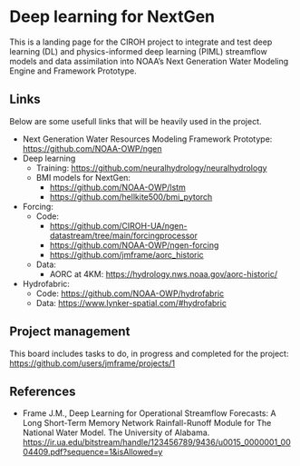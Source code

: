 # Deep learning for NextGen
This is a landing page for the CIROH project to integrate and test deep learning (DL) and physics-informed deep learning (PIML) streamflow models and data assimilation into NOAA’s Next Generation Water Modeling Engine and Framework Prototype.

## Links
Below are some usefull links that will be heavily used in the project.
* Next Generation Water Resources Modeling Framework Prototype: https://github.com/NOAA-OWP/ngen
* Deep learning
  * Training: https://github.com/neuralhydrology/neuralhydrology
  * BMI models for NextGen:
    * https://github.com/NOAA-OWP/lstm
    * https://github.com/hellkite500/bmi_pytorch
* Forcing:
  * Code:
    * https://github.com/CIROH-UA/ngen-datastream/tree/main/forcingprocessor
    * https://github.com/NOAA-OWP/ngen-forcing
    * https://github.com/jmframe/aorc_historic
  * Data:
    * AORC at 4KM: https://hydrology.nws.noaa.gov/aorc-historic/
* Hydrofabric:
  * Code: https://github.com/NOAA-OWP/hydrofabric
  * Data: https://www.lynker-spatial.com/#hydrofabric

## Project management
This board includes tasks to do, in progress and completed for the project: https://github.com/users/jmframe/projects/1

## References
* Frame J.M., Deep Learning for Operational Streamflow Forecasts: A Long Short-Term Memory Network Rainfall-Runoff Module for The National Water Model. The University of Alabama. https://ir.ua.edu/bitstream/handle/123456789/9436/u0015_0000001_0004409.pdf?sequence=1&isAllowed=y
